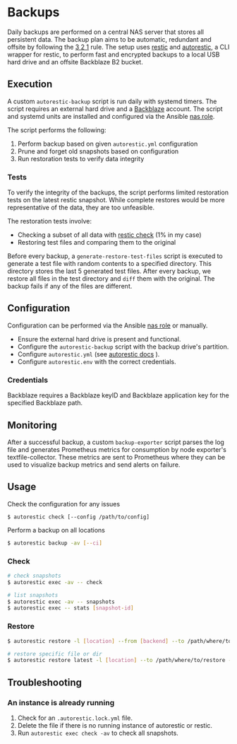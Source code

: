 # Backups

Daily backups are performed on a central NAS server that stores all persistent
data. The backup plan aims to be automatic, redundant and offsite by following
the [3 2 1](https://www.backblaze.com/blog/the-3-2-1-backup-strategy) rule. The
setup uses [restic](https://restic.readthedocs.io/en/stable/) and
[autorestic](https://autorestic.vercel.app/), a CLI wrapper for restic, to
perform fast and encrypted backups to a local USB hard drive and an offsite
Backblaze B2 bucket.

## Execution

A custom `autorestic-backup` script is run daily with systemd timers. The script
requires an external hard drive and a
[Backblaze](https://www.backblaze.com/b2/cloud-storage.html) account. The script
and systemd units are installed and configured via the Ansible [nas
role](roles/nas.md).

The script performs the following:

1. Perform backup based on given `autorestic.yml` configuration
2. Prune and forget old snapshots based on configuration
3. Run restoration tests to verify data integrity

### Tests

To verify the integrity of the backups, the script performs limited restoration
tests on the latest restic snapshot. While complete restores would be more
representative of the data, they are too unfeasible.

The restoration tests involve:

- Checking a subset of all data with [restic
  check](https://restic.readthedocs.io/en/stable/045_working_with_repos.html#checking-integrity-and-consistency)
  (1% in my case)
- Restoring test files and comparing them to the original

Before every backup, a `generate-restore-test-files` script is executed to
generate a test file with random contents to a specified directory. This
directory stores the last 5 generated test files. After every backup, we restore
all files in the test directory and `diff` them with the original. The
backup fails if any of the files are different.

## Configuration

Configuration can be performed via the Ansible [nas role](roles/nas.md) or
manually.

- Ensure the external hard drive is present and functional.
- Configure the `autorestic-backup` script with the backup drive's partition.
- Configure `autorestic.yml` (see [autorestic
  docs](https://autorestic.vercel.app/config) ).
- Configure `autorestic.env` with the correct credentials.

### Credentials

Backblaze requires a Backblaze keyID and Backblaze application key for the
specified Backblaze path.

## Monitoring

After a successful backup, a custom `backup-exporter` script parses the log file
and generates Prometheus metrics for consumption by node exporter's
textfile-collector. These metrics are sent to Prometheus where they can be used
to visualize backup metrics and send alerts on failure.

## Usage

Check the configuration for any issues

```
$ autorestic check [--config /path/to/config]
```

Perform a backup on all locations

```bash
$ autorestic backup -av [--ci]
```

### Check

```bash
# check snapshots
$ autorestic exec -av -- check

# list snapshots
$ autorestic exec -av -- snapshots
$ autorestic exec -- stats [snapshot-id]
```

### Restore

```bash
$ autorestic restore -l [location] --from [backend] --to /path/where/to/restore

# restore specific file or dir
$ autorestic restore latest -l [location] --to /path/where/to/restore --include /path/to/restore
```

## Troubleshooting

### An instance is already running

1. Check for an `.autorestic.lock.yml` file.
2. Delete the file if there is no running instance of autorestic or restic.
3. Run `autorestic exec check -av` to check all snapshots.
